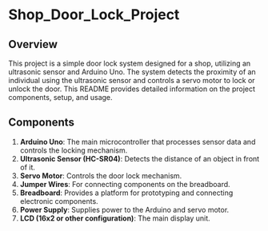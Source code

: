 # Shop_Door_Lock_Project

## Overview

This project is a simple door lock system designed for a shop, utilizing an ultrasonic sensor and Arduino Uno. The system detects the proximity of an individual using the ultrasonic sensor and controls a servo motor to lock or unlock the door. This README provides detailed information on the project components, setup, and usage.

## Components

1. **Arduino Uno**: The main microcontroller that processes sensor data and controls the locking mechanism.
2. **Ultrasonic Sensor (HC-SR04)**: Detects the distance of an object in front of it.
3. **Servo Motor**: Controls the door lock mechanism.
4. **Jumper Wires**: For connecting components on the breadboard.
5. **Breadboard**: Provides a platform for prototyping and connecting electronic components.
6. **Power Supply**: Supplies power to the Arduino and servo motor.
7. **LCD (16x2 or other configuration)**: The main display unit.
